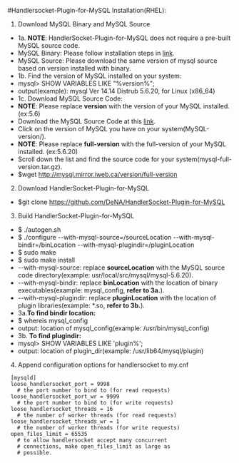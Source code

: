 #Handlersocket-Plugin-for-MySQL Installation(RHEL):

1. Download MySQL Binary and MySQL Source
 - 1a. **NOTE**: HandlerSocket-Plugin-for-MySQL does not require a pre-built MySQL source code.
 - MySQL Binary: Please follow installation steps in [link](https://github.com/danielfung/mysql-install).
 - MySQL Source: Please download the same version of mysql source based on version installed with binary.
 - 1b. Find the version of MySQL installed on your system:
 - mysql> SHOW VARIABLES LIKE "%version%";
 - output(example): mysql Ver 14.14 Distrub 5.6.20, for Linux (x86_64)
 - 1c. Download MySQL Source Code:
 - **NOTE**: Please replace **version** with the version of your MySQL installed. (ex:5.6)
 - Download the MySQL Source Code at this [link](http://mysql.mirror.iweb.ca).
 - Click on the version of MySQL you have on your system(MySQL-version/).
 - **NOTE**: Please replace **full-version** with the full-version of your MySQL installed. (ex:5.6.20)
 - Scroll down the list and find the source code for your system(mysql-full-version.tar.gz).
 - $wget http://mysql.mirror.iweb.ca/version/full-version

2. Download HandlerSocket-Plugin-for-MySQL
 - $git clone https://github.com/DeNA/HandlerSocket-Plugin-for-MySQL

3. Build HandlerSocket-Plugin-for-MySQL
 - $ ./autogen.sh
 - $ ./configure --with-mysql-source=/sourceLocation --with-mysql-bindir=/binLocation --with-mysql-plugindir=/pluginLocation
 - $ sudo make
 - $ sudo make install
 - --with-mysql-source: replace **sourceLocation** with the MySQL source code directory(example: usr/local/src/mysql/mysql-5.6.20).
 - --with-mysql-bindir: replace **binLocation** with the location of binary executables(example: mysql_config, **refer to 3a.**).
 - --with-mysql-plugindir: replace **pluginLocation** with the location of plugin libraries(example: *.so, **refer to 3b.**).
 - 3a.**To find bindir location:** 
 - $ whereis mysql_config
 - output: location of mysql_config(example: /usr/bin/mysql_config)
 - 3b. **To find plugindir:**
 - mysql> SHOW VARIABLES LIKE 'plugin%';
 - output: location of plugin_dir(example: /usr/lib64/mysql/plugin)

4. Append configuration options for handlersocket to my.cnf
 ```
  [mysqld]
  loose_handlersocket_port = 9998
    # the port number to bind to (for read requests)
  loose_handlersocket_port_wr = 9999
    # the port number to bind to (for write requests)
  loose_handlersocket_threads = 16
    # the number of worker threads (for read requests)
  loose_handlersocket_threads_wr = 1
    # the number of worker threads (for write requests)
  open_files_limit = 65535
    # to allow handlersocket accept many concurrent
    # connections, make open_files_limit as large as
    # possible.
  ```



